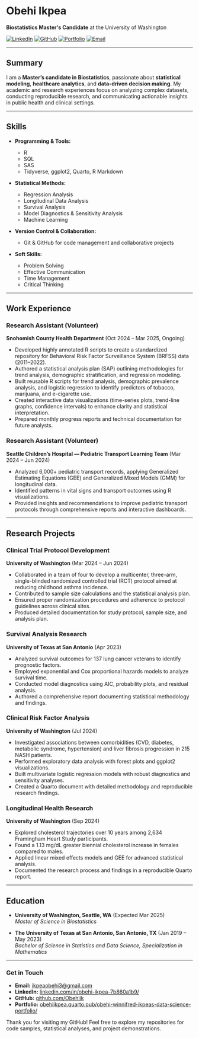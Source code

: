 # Obehi Ikpea
**Biostatistics Master's Candidate** at the University of Washington

[![LinkedIn](https://img.shields.io/badge/-LinkedIn-blue?logo=linkedin&logoColor=white&style=flat-square)](https://linkedin.com/in/obehi-ikpea-7b860a1b9/)
[![GitHub](https://img.shields.io/badge/-GitHub-black?logo=github&logoColor=white&style=flat-square)](https://github.com/Obehiik)
[![Portfolio](https://img.shields.io/badge/Portfolio-Quarto-orange?style=flat-square)](https://obehiikpea.quarto.pub/obehi-winnifred-ikpeas-data-science-portfolio/)
[![Email](https://img.shields.io/badge/Email-ikpeaobehi3%40gmail.com-9cf?style=flat-square)](mailto:ikpeaobehi3@gmail.com)

---

## Summary
I am a **Master’s candidate in Biostatistics**, passionate about **statistical modeling**, **healthcare analytics**, and **data-driven decision making**. My academic and research experiences focus on analyzing complex datasets, conducting reproducible research, and communicating actionable insights in public health and clinical settings.

---

## Skills

- **Programming & Tools:**  
  - R 
  - SQL  
  - SAS   
  - Tidyverse, ggplot2, Quarto, R Markdown  

- **Statistical Methods:**  
  - Regression Analysis  
  - Longitudinal Data Analysis  
  - Survival Analysis  
  - Model Diagnostics & Sensitivity Analysis
  - Machine Learning  

- **Version Control & Collaboration:**  
  - Git & GitHub for code management and collaborative projects  

- **Soft Skills:**  
  - Problem Solving  
  - Effective Communication  
  - Time Management  
  - Critical Thinking  

---

## Work Experience

### Research Assistant (Volunteer)  
**Snohomish County Health Department** (Oct 2024 – Mar 2025, Ongoing)  
- Developed highly annotated R scripts to create a standardized repository for Behavioral Risk Factor Surveillance System (BRFSS) data (2011–2022).  
- Authored a statistical analysis plan (SAP) outlining methodologies for trend analysis, demographic stratification, and regression modeling.  
- Built reusable R scripts for trend analysis, demographic prevalence analysis, and logistic regression to identify predictors of tobacco, marijuana, and e-cigarette use.  
- Created interactive data visualizations (time-series plots, trend-line graphs, confidence intervals) to enhance clarity and statistical interpretation.  
- Prepared monthly progress reports and technical documentation for future analysts.

### Research Assistant (Volunteer)  
**Seattle Children’s Hospital — Pediatric Transport Learning Team** (Mar 2024 – Jun 2024)  
- Analyzed 6,000+ pediatric transport records, applying Generalized Estimating Equations (GEE) and Generalized Mixed Models (GMM) for longitudinal data.  
- Identified patterns in vital signs and transport outcomes using R visualizations.  
- Provided insights and recommendations to improve pediatric transport protocols through comprehensive reports and interactive dashboards.

---

## Research Projects

### Clinical Trial Protocol Development  
**University of Washington** (Mar 2024 – Jun 2024)  
- Collaborated in a team of four to develop a multicenter, three-arm, single-blinded randomized controlled trial (RCT) protocol aimed at reducing childhood asthma incidence.  
- Contributed to sample size calculations and the statistical analysis plan.  
- Ensured proper randomization procedures and adherence to protocol guidelines across clinical sites.  
- Produced detailed documentation for study protocol, sample size, and analysis plan.

### Survival Analysis Research  
**University of Texas at San Antonio** (Apr 2023)  
- Analyzed survival outcomes for 137 lung cancer veterans to identify prognostic factors.  
- Employed exponential and Cox proportional hazards models to analyze survival time.  
- Conducted model diagnostics using AIC, probability plots, and residual analysis.  
- Authored a comprehensive report documenting statistical methodology and findings.

### Clinical Risk Factor Analysis  
**University of Washington** (Jul 2024)  
- Investigated associations between comorbidities (CVD, diabetes, metabolic syndrome, hypertension) and liver fibrosis progression in 215 NASH patients.  
- Performed exploratory data analysis with forest plots and ggplot2 visualizations.  
- Built multivariate logistic regression models with robust diagnostics and sensitivity analyses.  
- Created a Quarto document with detailed methodology and reproducible research findings.

### Longitudinal Health Research  
**University of Washington** (Sep 2024)  
- Explored cholesterol trajectories over 10 years among 2,634 Framingham Heart Study participants.  
- Found a 1.13 mg/dL greater biennial cholesterol increase in females compared to males.  
- Applied linear mixed effects models and GEE for advanced statistical analysis.  
- Documented the research process and findings in a reproducible Quarto report.

---

## Education

- **University of Washington, Seattle, WA** (Expected Mar 2025)  
  *Master of Science in Biostatistics*

- **The University of Texas at San Antonio, San Antonio, TX** (Jan 2019 – May 2023)  
  *Bachelor of Science in Statistics and Data Science, Specialization in Mathematics*

---

### Get in Touch
- **Email:** [ikpeaobehi3@gmail.com](mailto:ikpeaobehi3@gmail.com)  
- **LinkedIn:** [linkedin.com/in/obehi-ikpea-7b860a1b9/](https://linkedin.com/in/obehi-ikpea-7b860a1b9/)  
- **GitHub:** [github.com/Obehiik](https://github.com/Obehiik)  
- **Portfolio:** [obehiikpea.quarto.pub/obehi-winnifred-ikpeas-data-science-portfolio/](https://obehiikpea.quarto.pub/obehi-winnifred-ikpeas-data-science-portfolio/)

Thank you for visiting my GitHub! Feel free to explore my repositories for code samples, statistical analyses, and project demonstrations.
